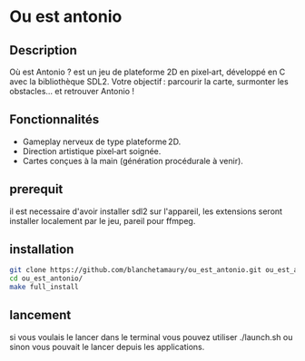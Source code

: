 # Ou est antonio

## Description
Où est Antonio ? est un jeu de plateforme 2D en pixel‑art, développé en C avec la bibliothèque SDL2. Votre objectif : parcourir la carte, surmonter les obstacles… et retrouver Antonio !

## Fonctionnalités

- Gameplay nerveux de type plateforme 2D.
- Direction artistique pixel‑art soignée.
- Cartes conçues à la main (génération procédurale à venir).

## prerequit 
il est necessaire d'avoir installer sdl2 sur l'appareil, les extensions seront installer localement par le jeu, pareil pour ffmpeg.

## installation
```bash
git clone https://github.com/blanchetamaury/ou_est_antonio.git ou_est_antonio
cd ou_est_antonio/
make full_install
```
## lancement
si vous voulais le lancer dans le terminal  vous pouvez utiliser ./launch.sh ou sinon vous pouvait le lancer depuis les applications.
